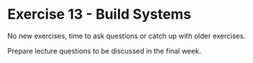 # Exercise 13 - Build Systems

No new exercises, time to ask questions or catch up with older exercises.

Prepare lecture questions to be discussed in the final week.